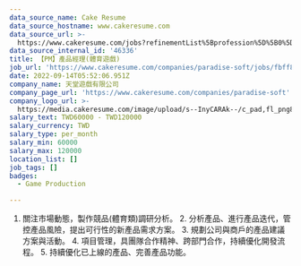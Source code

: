 ```yaml
---
data_source_name: Cake Resume
data_source_hostname: www.cakeresume.com
data_source_url: >-
  https://www.cakeresume.com/jobs?refinementList%5Bprofession%5D%5B0%5D=game-production&range%5Bsalary_range%5D%5Bmin%5D=1000000
data_source_internal_id: '46336'
title: 【PM】產品經理(體育遊戲)
job_url: 'https://www.cakeresume.com/companies/paradise-soft/jobs/fbff8b'
date: 2022-09-14T05:52:06.951Z
company_name: 天堂遊戲有限公司
company_page_url: 'https://www.cakeresume.com/companies/paradise-soft'
company_logo_url: >-
  https://media.cakeresume.com/image/upload/s--InyCARAk--/c_pad,fl_png8,h_200,w_200/v1657779864/abexi4ije1osy86o1dll.png
salary_text: TWD60000 - TWD120000
salary_currency: TWD
salary_type: per_month
salary_min: 60000
salary_max: 120000
location_list: []
job_tags: []
badges:
  - Game Production

---
```


1. 關注市場動態，製作競品(體育類)調研分析。 2. 分析產品、進行產品迭代，管控產品風險，提出可行性的新產品需求方案。 3. 規劃公司與商戶的產品建議方案與活動。 4. 項目管理，具團隊合作精神、跨部門合作，持續優化開發流程。 5. 持續優化已上線的產品、完善產品功能。